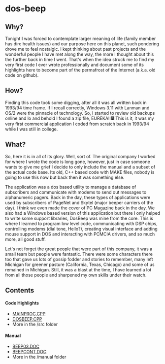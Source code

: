 # dos-beep
## Why?
Tonight I was forced to contemplate larger meaning of life (family member has dire health issues) and our purpose here on this planet, such pondering drove me to feel nostalgic. I kept thinking about past projects and the wonderful people I have met along the way, the more I thought about this the further back in time I went. That's when the idea struck me to find my very first code I ever wrote professionally and document some of its highlights here to become part of the permafrost of the Internet (a.k.a. old code on github).

## How?
Finding this code took some digging, after all it was all written back in 1993/94 time frame.  If I recall correctly, Windows 3.11 with Lanman and OS/2 were the pinnacle of technology.   So, I started to review old backups online and lo and behold I found a zip file, EUREKA! :fireworks: This is it, it was my very first commercial application I coded from scratch back in 1993/94 while I was still in college.

## What?
So, here it is in all of its glory.  Well, sort of.  The original company I worked for where I wrote the code is long gone, however, just in case someone wants to give me grief I decide to only include the manual and a subset of the actual code base.  Its old, C++ based code with MAKE files, nobody is going to use this now but back then it was something else.  

The application was a dos based utility to manage a database of subscribers and communicate with modems to send out messages to alphanumeric pagers.  Back in the day, these types of applications were used by subscribers of PageNet and Skytel (major beeper carriers of the day).  I think we even made the cover of PC Magazine back in the day.  We also had a Windows based version of this application but there I only helped to write some support libraries, DosBeep was mine from the core.  This is where I learned to program low level code, communicating with DSP chips, controlling modems (dial tone, Hello?), creating visual interface and adding mouse support in DOS and interacting with PCMCIA drivers, and so much more, all good stuff.

Let's not forget the great people that were part of this company, it was a small team but people were fantastic.  There were some characters there too that gave us lots of gossip fodder and stories to remember, many left Michigan for greener pasture (California, Texas, Chicago) and some of us remained in Michigan.  Still, it was a blast at the time, I have learned a lot from all those people and sharpened my own skills under their watch.

## Contents


#### Code Highlights
- [MAINPROC.CPP](/src/MAINPROC.CPP)
- [DOSBEEP.CPP](/src/DOSBEEP.CPP)
- More in the /src folder

#### Manual
- [BEEP03.DOC](/manual/BEEP03.DOC)
- [BEEPCONT.DOC](/manual/BEEPCONT.DOC)
- More in the /manual folder
